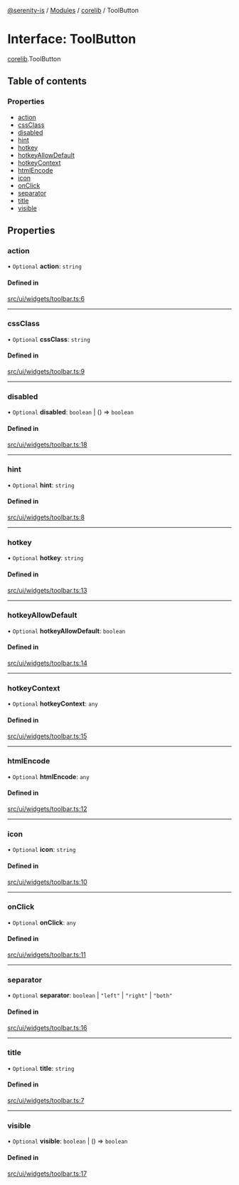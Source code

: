 [@serenity-is](../README.md) / [Modules](../modules.md) / [corelib](../modules/corelib.md) / ToolButton

# Interface: ToolButton

[corelib](../modules/corelib.md).ToolButton

## Table of contents

### Properties

- [action](corelib.ToolButton.md#action)
- [cssClass](corelib.ToolButton.md#cssclass)
- [disabled](corelib.ToolButton.md#disabled)
- [hint](corelib.ToolButton.md#hint)
- [hotkey](corelib.ToolButton.md#hotkey)
- [hotkeyAllowDefault](corelib.ToolButton.md#hotkeyallowdefault)
- [hotkeyContext](corelib.ToolButton.md#hotkeycontext)
- [htmlEncode](corelib.ToolButton.md#htmlencode)
- [icon](corelib.ToolButton.md#icon)
- [onClick](corelib.ToolButton.md#onclick)
- [separator](corelib.ToolButton.md#separator)
- [title](corelib.ToolButton.md#title)
- [visible](corelib.ToolButton.md#visible)

## Properties

### action

• `Optional` **action**: `string`

#### Defined in

[src/ui/widgets/toolbar.ts:6](https://github.com/serenity-is/serenity/blob/master/packages/corelib/src/ui/widgets/toolbar.ts#line&#x3D;6)

___

### cssClass

• `Optional` **cssClass**: `string`

#### Defined in

[src/ui/widgets/toolbar.ts:9](https://github.com/serenity-is/serenity/blob/master/packages/corelib/src/ui/widgets/toolbar.ts#line&#x3D;9)

___

### disabled

• `Optional` **disabled**: `boolean` \| () => `boolean`

#### Defined in

[src/ui/widgets/toolbar.ts:18](https://github.com/serenity-is/serenity/blob/master/packages/corelib/src/ui/widgets/toolbar.ts#line&#x3D;18)

___

### hint

• `Optional` **hint**: `string`

#### Defined in

[src/ui/widgets/toolbar.ts:8](https://github.com/serenity-is/serenity/blob/master/packages/corelib/src/ui/widgets/toolbar.ts#line&#x3D;8)

___

### hotkey

• `Optional` **hotkey**: `string`

#### Defined in

[src/ui/widgets/toolbar.ts:13](https://github.com/serenity-is/serenity/blob/master/packages/corelib/src/ui/widgets/toolbar.ts#line&#x3D;13)

___

### hotkeyAllowDefault

• `Optional` **hotkeyAllowDefault**: `boolean`

#### Defined in

[src/ui/widgets/toolbar.ts:14](https://github.com/serenity-is/serenity/blob/master/packages/corelib/src/ui/widgets/toolbar.ts#line&#x3D;14)

___

### hotkeyContext

• `Optional` **hotkeyContext**: `any`

#### Defined in

[src/ui/widgets/toolbar.ts:15](https://github.com/serenity-is/serenity/blob/master/packages/corelib/src/ui/widgets/toolbar.ts#line&#x3D;15)

___

### htmlEncode

• `Optional` **htmlEncode**: `any`

#### Defined in

[src/ui/widgets/toolbar.ts:12](https://github.com/serenity-is/serenity/blob/master/packages/corelib/src/ui/widgets/toolbar.ts#line&#x3D;12)

___

### icon

• `Optional` **icon**: `string`

#### Defined in

[src/ui/widgets/toolbar.ts:10](https://github.com/serenity-is/serenity/blob/master/packages/corelib/src/ui/widgets/toolbar.ts#line&#x3D;10)

___

### onClick

• `Optional` **onClick**: `any`

#### Defined in

[src/ui/widgets/toolbar.ts:11](https://github.com/serenity-is/serenity/blob/master/packages/corelib/src/ui/widgets/toolbar.ts#line&#x3D;11)

___

### separator

• `Optional` **separator**: `boolean` \| ``"left"`` \| ``"right"`` \| ``"both"``

#### Defined in

[src/ui/widgets/toolbar.ts:16](https://github.com/serenity-is/serenity/blob/master/packages/corelib/src/ui/widgets/toolbar.ts#line&#x3D;16)

___

### title

• `Optional` **title**: `string`

#### Defined in

[src/ui/widgets/toolbar.ts:7](https://github.com/serenity-is/serenity/blob/master/packages/corelib/src/ui/widgets/toolbar.ts#line&#x3D;7)

___

### visible

• `Optional` **visible**: `boolean` \| () => `boolean`

#### Defined in

[src/ui/widgets/toolbar.ts:17](https://github.com/serenity-is/serenity/blob/master/packages/corelib/src/ui/widgets/toolbar.ts#line&#x3D;17)
